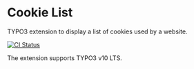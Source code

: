 # Cookie List

TYPO3 extension to display a list of cookies used by a website.

[![CI Status](https://github.com/brotkrueml/typo3-cookielist/workflows/CI/badge.svg?branch=master)](https://github.com/brotkrueml/typo3-cookielist/actions?query=workflow%3ACI)

The extension supports TYPO3 v10 LTS.
